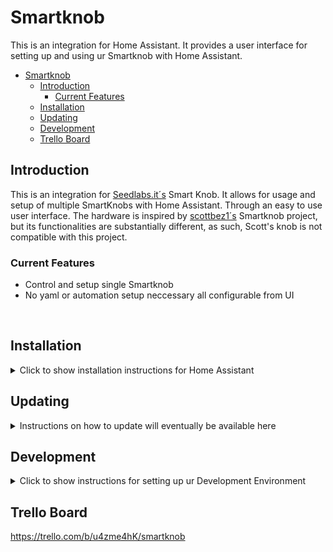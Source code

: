 # Smartknob

This is an integration for Home Assistant. It provides a user interface for setting up and using ur Smartknob with Home Assistant.

- [Smartknob](#smartknob)
  - [Introduction](#introduction)
    - [Current Features](#current-features)
  - [Installation](#installation)
  - [Updating](#updating)
  - [Development](#development)
  - [Trello Board](#trello-board)

## Introduction
This is an integration for <a href="https://www.seedlabs.it">Seedlabs.it´s</a> Smart Knob. 
It allows for usage and setup of multiple SmartKnobs with Home Assistant. Through an easy to use user interface.
The hardware is inspired by <a href="https://github.com/scottbez1/smartknob">scottbez1´s</a> Smartknob project, but its functionalities are substantially different, as such, Scott's knob is not compatible with this project.


### Current Features
* Control and setup single Smartknob
* No yaml or automation setup neccessary all configurable from UI

<br/>

## Installation
<details>
<summary>Click to show installation instructions for Home Assistant</summary>

<br>

Easiest install is via [HACS](https://hacs.xyz/):

[![Open your Home Assistant instance and open a repository inside the Home Assistant Community Store.](https://my.home-assistant.io/badges/hacs_repository.svg)](https://my.home-assistant.io/redirect/hacs_repository/?owner=SeedLabs-it&repository=smartknob-home-assistant-integration&category=integration)

`HACS -> Integrations -> Three dots in the top right corner -> Custom repositories -> Add: `

Notes:

- HACS does not "configure" the integration for you. You must go to `Configuration -> Integrations` and add `Smart Knob` after installing via HACS.
- The `mqtt` integration must be installed and configured in order for the `Smart Knob` integration to work. As manual configuration is required for the `mqtt` setup, this cannot happen automatically.

For manual installation for advanced users, copy `custom_components/smartknob` to
your `custom_components` folder in Home Assistant.

</details>

## Updating
<details>
<summary>Instructions on how to update will eventually be available here</summary>
</details>

## Development
<details>
<summary>Click to show instructions for setting up ur Development  Environment</summary>

If you are interestd in developing Home Assistant's Smart Knob Integration you will need three things:

1) A working version of Home Assistant Core. We will use a local dockerized version.
2) A MQTT Broker. We will use Mosquitto
3) This repo, checked out locally, and all the building tools needed to compile it.


Pre-requirements
<ol>
<li> Install <a href="https://www.docker.com/products/docker-desktop/"> Docker Desktop</a>. Alternatively you can install docker, and make sure it's linked in your shell enviroment. </li>
<li> We will be using <a href="https://code.visualstudio.com/"> Microsoft Visual Studio Code </a> as the IDE of choice.</li>
<li> Install <a href="https://classic.yarnpkg.com/en/docs/install#mac-stable">Yarn </a>. You will need it to compile the UI in this integration.
</li>
</ol>


Set-up

<ol>
<li>
  **INSTALL HOME ASSISTANT CORE**. Follow the instructions to install <a href="https://developers.home-assistant.io/docs/development_environment"> Home Assistant Core</a> This will setup a local dockerized version of Home Assistant Core. A Visual Studio projet will also be initialized based on the clone Home Assistant Core repo.
  From Visual Studio menu select Terminal -> Run Task -> Run Home Assistant Core to start your docker instance of Home Assistant.
  You should now be able to see the instance running in Docker Desktop or by running <code>doker ps</code>
</li>
<li>
  **MQTT BROKER**: We recommend <a href="https://mosquitto.org/download/">Mosquitto</a>.
  Once installed, you can start the broker, with something along those lines : <code>/usr/local/opt/mosquitto/sbin/mosquitto -c /usr/local/etc/mosquitto/mosquitto.conf</code>.
  By default, Mosquitto runs unencrypted and unauthenticated.
  You can test the installation and ensure the server is running successfully by typing on a new terminal window
<code> mosquitto_sub -t topic/state </code> to subscribe to a new topic/state, and in a third window, send a message by typing
   <code>mosquitto_pub -t topic/state -m "Hello World"</code>
</li>

<li>
  **SETUP INTEGRATION CODEBASE**. Checkout this codebase. [TODO] include here all the comments that are needed to compile the code.
</li>
<li>
  **UPDATE HOME ASSISTANT WITH THE SMART KNOB INTEGRATION**.
  <ul> This repository generates a custom components, that needs to be moved to the home assistant running instance.
  To do so, you can type from command line <code> docker cp path_to/smart-knob-home-assistant-integration/custom_components docker_name_instance:/workspaces/core/config </code>, where docker name instance is the identifier that docker uses when booting a new image. This command will copy the content of the custom_components folder in this repo to the dockerized home assistant instance.</ul>
  <ul>
  Restart home assitant. From Visual Studio menu select Terminal -> Run Task -> Run Home Assistant Core to restart your instance.
  </ul>
  <ul> Login to home assistant (usually available at <code>http://localhost:8123/</code>). Go to Settings -> Devices and Services, and from the Integrations Tab, press the button 'Add Integration'. Select MQTT from the list, and when prompted use the following informations: <code>host: host.docker.internal</code> (or the ip of the machine where the MQTT broker is running) and <code>port: 1883.</code> (or the custom port used by the MQTT broker)
  </ul>
  <ul>
  From Setting -> Device and Services, select the tab Devices, and press the <code>Add Device</code> button. From the list select <code> Smart Knob </code>
  </ul>
  <ul>
    On the main menu on the right, you should see a new item called 'Smart Knob'.
  </ul>
</li>


<li>Done!</li>
<ul>
<li>You have now everything you need to start developing for this integration.</li>
</ul>
<ol>
</details>

## Trello Board
https://trello.com/b/u4zme4hK/smartknob
